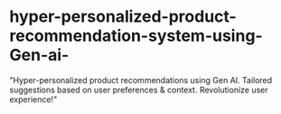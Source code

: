 # hyper-personalized-product-recommendation-system-using-Gen-ai-
"Hyper-personalized product recommendations using Gen AI. Tailored suggestions based on user preferences &amp; context. Revolutionize user experience!"
